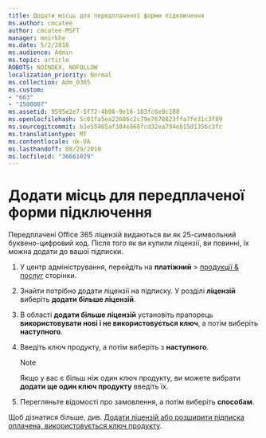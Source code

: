 ```yaml
---
title: Додати місць для передплаченої форми підключення
ms.author: cmcatee
author: cmcatee-MSFT
manager: mnirkhe
ms.date: 5/2/2018
ms.audience: Admin
ms.topic: article
ROBOTS: NOINDEX, NOFOLLOW
localization_priority: Normal
ms.collection: Adm_O365
ms.custom:
- "663"
- "1500007"
ms.assetid: 9595e2e7-5f72-4b08-9e16-183fc6e9c108
ms.openlocfilehash: 5c01fa5ea22686c2c79e7678823ffa7fe31c3f89
ms.sourcegitcommit: b3e55405af384e868fcd32ea794eb15d1356c3fc
ms.translationtype: MT
ms.contentlocale: uk-UA
ms.lasthandoff: 08/29/2019
ms.locfileid: "36661029"
---
```

# <a name="add-seats-to-a-prepaid-subscription"></a>Додати місць для передплаченої форми підключення

Передплачені Office 365 ліцензій видаються ви як 25-символьний буквено-цифровий код. Після того як ви купили ліцензії, ви повинні, їх можна додати до вашої підписки. 

1. У центр адміністрування, перейдіть на **платіжний** > [продукції & послуг](https://go.microsoft.com/fwlink/p/?linkid=842054) сторінки.

2. Знайти потрібно додати ліцензії на підписку. У розділі **ліцензій** виберіть **додати більше ліцензій**.

3. В області **додати більше ліцензій** установіть прапорець **використовувати нові і не використовується ключ**, а потім виберіть **наступного**.

4. Введіть ключ продукту, а потім виберіть з **наступного**.

    > [!NOTE]
    > Якщо у вас є більш ніж один ключ продукту, ви можете вибрати **додати ще один ключ продукту** введіть їх.

5. Перегляньте відомості про замовлення, а потім виберіть **способам**.

Щоб дізнатися більше, див. [Додати ліцензій або розширити підписка оплачена, використовується ключ продукту](https://docs.microsoft.com/office365/admin/misc/add-licenses-using-product-key).